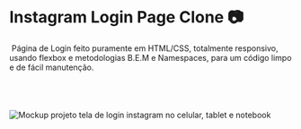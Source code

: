 # Instagram Login Page Clone :camera:

​	Página de Login feito puramente em HTML/CSS, totalmente responsivo, usando flexbox e metodologias B.E.M e Namespaces, para um código limpo e de fácil manutenção.
\
\
\
\
\
![Mockup projeto tela de login instagram no celular, tablet e notebook](https://user-images.githubusercontent.com/107167711/174434467-1626e4e0-9864-4082-80b5-496b86af751b.png)
